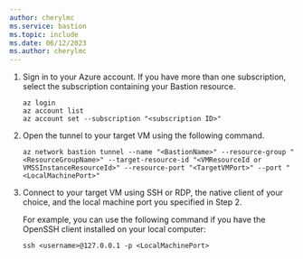 ```yaml
---
author: cherylmc
ms.service: bastion
ms.topic: include
ms.date: 06/12/2023
ms.author: cherylmc
---
```


1. Sign in to your Azure account. If you have more than one subscription, select the subscription containing your Bastion resource.

   ```azurecli
   az login
   az account list
   az account set --subscription "<subscription ID>"
   ```

1. Open the tunnel to your target VM using the following command.

   ```azurecli
   az network bastion tunnel --name "<BastionName>" --resource-group "<ResourceGroupName>" --target-resource-id "<VMResourceId or VMSSInstanceResourceId>" --resource-port "<TargetVMPort>" --port "<LocalMachinePort>"
   ```

1. Connect to your target VM using SSH or RDP, the native client of your choice, and the local machine port you specified in Step 2.

   For example, you can use the following command if you have the OpenSSH client installed on your local computer:

   ```azurecli
   ssh <username>@127.0.0.1 -p <LocalMachinePort>
   ```